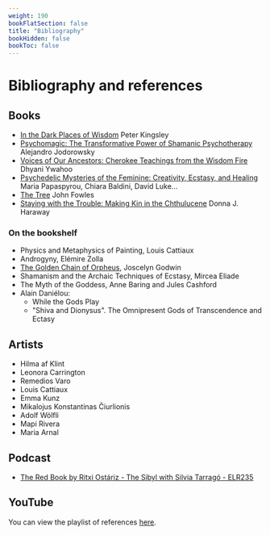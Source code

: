 ```yaml
---
weight: 190
bookFlatSection: false
title: "Bibliography"
bookHidden: false
bookToc: false
---
```


# Bibliography and references

## Books

- [In the Dark Places of Wisdom](https://a.co/d/gFJgGsC)
  Peter Kingsley
- [Psychomagic: The Transformative Power of Shamanic Psychotherapy](https://a.co/d/2fq4I9S) 
  Alejandro Jodorowsky 
- [Voices of Our Ancestors: Cherokee Teachings from the Wisdom Fire](https://a.co/d/gGsvm2P)
  Dhyani Ywahoo
- [Psychedelic Mysteries of the Feminine: Creativity, Ecstasy, and Healing](https://a.co/d/8nU73ru) 
  Maria Papaspyrou, Chiara Baldini, David Luke...
- [The Tree](https://a.co/d/63z1ozD) 
  John Fowles
- [Staying with the Trouble: Making Kin in the Chthulucene](https://a.co/d/iKeDvkM) Donna J. Haraway

### On the bookshelf

- Physics and Metaphysics of Painting, Louis Cattiaux
- Androgyny, Elémire Zolla
- [The Golden Chain of Orpheus](https://amzn.to/4gwzloI), Joscelyn Godwin
- Shamanism and the Archaic Techniques of Ecstasy, Mircea Eliade
- The Myth of the Goddess, Anne Baring and Jules Cashford
- Alain Daniélou:
  - While the Gods Play
  - "Shiva and Dionysus". The Omnipresent Gods of Transcendence and Ectasy

## Artists

- Hilma af Klint
- Leonora Carrington
- Remedios Varo
- Louis Cattiaux
- Emma Kunz
- Mikalojus Konstantinas Čiurlionis
- Adolf Wölfli
- Mapi Rivera
- Maria Arnal

## Podcast

- [The Red Book by Ritxi Ostáriz - The Sibyl with Silvia Tarragó - ELR235](https://open.spotify.com/episode/7sMIEy17vbR9PqfpnWtpnZ)

## YouTube

You can view the playlist of references [here](https://www.youtube.com/watch?v=AiBaXhoAkE8&list=PLDtuqx9znDF__iRQ8yzHVCzaZ49XypuWy).